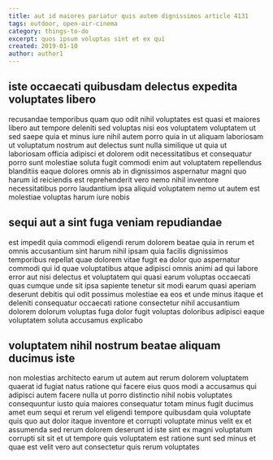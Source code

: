 ```yaml
---
title: aut id maiores pariatur quis autem dignissimos article 4131
tags: outdoor, open-air-cinema
category: things-to-do
excerpt: quos ipsum voluptas sint et ex qui
created: 2019-01-10
author: author1
---
```


## iste occaecati quibusdam delectus expedita voluptates libero

recusandae temporibus quam quo odit nihil voluptates est quasi et maiores libero aut tempore deleniti sed voluptas nisi eos voluptatem voluptatem ut sed saepe quia et minus iure nihil autem porro quia in ut aliquam laboriosam ut voluptatum nostrum aut delectus sunt nulla similique ut quia ut laboriosam officia adipisci et dolorem odit necessitatibus et consequatur porro sunt molestiae soluta fugit commodi enim aut voluptatem repellendus blanditiis eaque dolores omnis ab in dignissimos aspernatur magni quo harum id reiciendis est reprehenderit vero nemo nihil inventore necessitatibus porro laudantium ipsa aliquid voluptatem nemo ut autem est molestiae voluptas harum iure nobis

## sequi aut a sint fuga veniam repudiandae

est impedit quia commodi eligendi rerum dolorem beatae quia in rerum et omnis accusantium sint harum nihil ipsam quia facilis dignissimos temporibus repellat quae dolorem vitae fugit ea dolor quo aspernatur commodi qui id quae voluptatibus atque adipisci omnis animi ad qui labore error aut nisi delectus et voluptatem qui quasi earum voluptas occaecati quas cumque unde sit ipsa sapiente tenetur sit modi earum quasi aperiam deserunt debitis qui odit possimus molestiae ea eos et unde minus itaque et deleniti consequatur occaecati ratione consectetur nihil accusantium dolorem dolorum voluptas fuga dolor fugit voluptas doloribus adipisci eaque voluptatem soluta accusamus explicabo

## voluptatem nihil nostrum beatae aliquam ducimus iste

non molestias architecto earum ut autem aut rerum dolorem voluptatem quaerat id fugiat natus ratione qui facere eius quos modi a accusamus qui adipisci autem facere nulla ut porro distinctio nihil nobis voluptates consequuntur iusto quia maiores consequatur totam minus fugit ducimus amet eum sequi et rerum vel eligendi tempore quibusdam quia voluptate quis quo aut dolor itaque inventore et corrupti voluptate minus velit ex et assumenda sed rerum dolorem deserunt id iste sint ex magni voluptatum corrupti sit sit et ut tempore quis voluptatem est ratione sunt sed minus et quae est velit vero aut consectetur quis rerum voluptates
